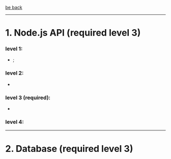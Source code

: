 [be back](https://github.com/ToMikhail/andersen)
___

# 1. Node.js API (required level 3)  
### level 1:   
- ;
### level 2:  
- 
### level 3 (required):
- 

### level 4:  


___
# 2. Database (required level 3)




